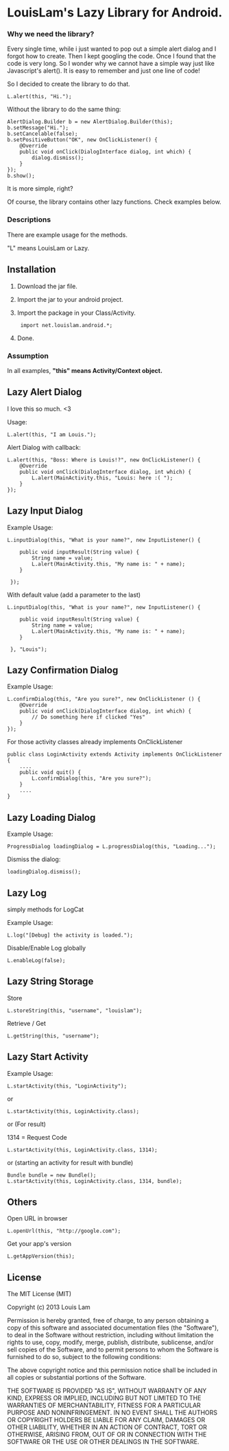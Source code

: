 LouisLam's Lazy Library for Android. 
===================


### Why we need the library? ###

Every single time, while i just wanted to pop out a simple alert dialog and I forgot how to create. Then I kept googling the code. Once I found that the code is very long. So I wonder why we cannot have a simple way just like Javascript's alert(). It is easy to remember and just one line of code!

So I decided to create the library to do that.

	L.alert(this, "Hi.");

Without the library to do the same thing:

	AlertDialog.Builder b = new AlertDialog.Builder(this);
	b.setMessage("Hi.");
	b.setCancelable(false);
	b.setPositiveButton("OK", new OnClickListener() {
		@Override
		public void onClick(DialogInterface dialog, int which) {
			dialog.dismiss();
		}
	});
	b.show();

It is more simple, right?

Of course, the library contains other lazy functions. Check examples below.


### Descriptions ###

There are example usage for the methods.

"L" means LouisLam or Lazy.


## Installation ##

1. Download the jar file.
2. Import the jar to your android project.
3. Import the package in your Class/Activity.

		import net.louislam.android.*;

4. Done.

### Assumption ###
In all examples, **"this" means Activity/Context object.**


## Lazy Alert Dialog ##

I love this so much. <3

Usage: 

	L.alert(this, "I am Louis.");

Alert Dialog with callback:

	L.alert(this, "Boss: Where is Louis!?", new OnClickListener() {
		@Override
		public void onClick(DialogInterface dialog, int which) {
			L.alert(MainActivity.this, "Louis: here :( ");
		}
	});

## Lazy Input Dialog ##

Example Usage:

	L.inputDialog(this, "What is your name?", new InputListener() {
	 
	 	public void inputResult(String value) {
	 		String name = value;
	 		L.alert(MainActivity.this, "My name is: " + name);
		}
	 
	 });

With default value (add a parameter to the last)

	L.inputDialog(this, "What is your name?", new InputListener() {
	 
	 	public void inputResult(String value) {
	 		String name = value;
	 		L.alert(MainActivity.this, "My name is: " + name);
		}
	 
	 }, "Louis");

## Lazy Confirmation Dialog ##

Example Usage:

	L.confirmDialog(this, "Are you sure?", new OnClickListener () {
		@Override
		public void onClick(DialogInterface dialog, int which) {
			// Do something here if clicked "Yes"	
		}		
	});


For those activity classes already implements OnClickListener

	public class LoginActivity extends Activity implements OnClickListener {
		....
	  	public void quit() {
			L.confirmDialog(this, "Are you sure?");
	 	}
		....
	}


## Lazy Loading Dialog ##

Example Usage:

	ProgressDialog loadingDialog = L.progressDialog(this, "Loading...");

Dismiss the dialog:

	loadingDialog.dismiss();


## Lazy Log ##

simply methods for LogCat

Example Usage:

	L.log("[Debug] the activity is loaded.");

Disable/Enable Log globally

	L.enableLog(false);


## Lazy String Storage

Store

	L.storeString(this, "username", "louislam");


Retrieve / Get

	L.getString(this, "username");
	

## Lazy Start Activity ##
	 
Example Usage: 

	L.startActivity(this, "LoginActivity");

or

	L.startActivity(this, LoginActivity.class);

or (For result)

1314 = Request Code

	L.startActivity(this, LoginActivity.class, 1314);

or (starting an activity for result with bundle)

	Bundle bundle = new Bundle();
	L.startActivity(this, LoginActivity.class, 1314, bundle);


## Others ##

Open URL in browser

	L.openUrl(this, "http://google.com");

Get your app's version

	L.getAppVersion(this);


## License ##


The MIT License (MIT)

Copyright (c) 2013 Louis Lam

Permission is hereby granted, free of charge, to any person obtaining a copy
of this software and associated documentation files (the "Software"), to deal
in the Software without restriction, including without limitation the rights
to use, copy, modify, merge, publish, distribute, sublicense, and/or sell
copies of the Software, and to permit persons to whom the Software is
furnished to do so, subject to the following conditions:

The above copyright notice and this permission notice shall be included in
all copies or substantial portions of the Software.

THE SOFTWARE IS PROVIDED "AS IS", WITHOUT WARRANTY OF ANY KIND, EXPRESS OR
IMPLIED, INCLUDING BUT NOT LIMITED TO THE WARRANTIES OF MERCHANTABILITY,
FITNESS FOR A PARTICULAR PURPOSE AND NONINFRINGEMENT. IN NO EVENT SHALL THE
AUTHORS OR COPYRIGHT HOLDERS BE LIABLE FOR ANY CLAIM, DAMAGES OR OTHER
LIABILITY, WHETHER IN AN ACTION OF CONTRACT, TORT OR OTHERWISE, ARISING FROM,
OUT OF OR IN CONNECTION WITH THE SOFTWARE OR THE USE OR OTHER DEALINGS IN
THE SOFTWARE.